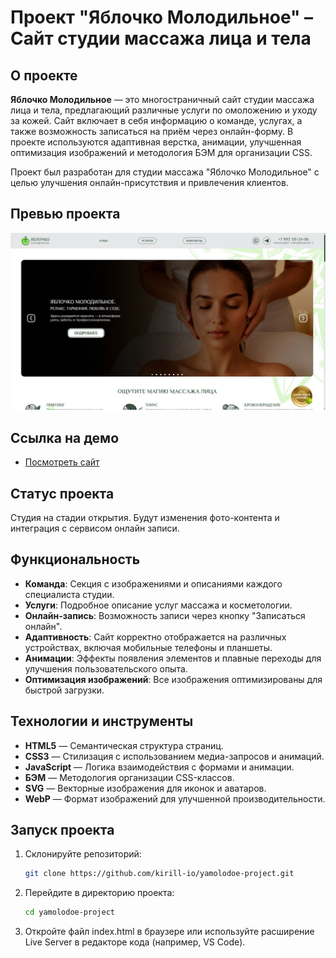 # Проект "Яблочко Молодильное" – Сайт студии массажа лица и тела

## О проекте

**Яблочко Молодильное** — это многостраничный сайт студии массажа лица и тела, предлагающий различные услуги по омоложению и уходу за кожей. Сайт включает в себя информацию о команде, услугах, а также возможность записаться на приём через онлайн-форму. В проекте используются адаптивная верстка, анимации, улучшенная оптимизация изображений и методология БЭМ для организации CSS.

Проект был разработан для студии массажа "Яблочко Молодильное" с целью улучшения онлайн-присутствия и привлечения клиентов.

## Превью проекта

![Превью сайта "Яблочко Молодильное"](./src/assets/images/preview.jpg)

## Ссылка на демо

- [Посмотреть сайт](https://yamolodoe-project.vercel.app/)

## Статус проекта

Студия на стадии открытия. Будут изменения фото-контента и интеграция с сервисом онлайн записи.

## Функциональность

- **Команда**: Секция с изображениями и описаниями каждого специалиста студии.
- **Услуги**: Подробное описание услуг массажа и косметологии.
- **Онлайн-запись**: Возможность записи через кнопку "Записаться онлайн".
- **Адаптивность**: Сайт корректно отображается на различных устройствах, включая мобильные телефоны и планшеты.
- **Анимации**: Эффекты появления элементов и плавные переходы для улучшения пользовательского опыта.
- **Оптимизация изображений**: Все изображения оптимизированы для быстрой загрузки.

## Технологии и инструменты

- **HTML5** — Семантическая структура страниц.
- **CSS3** — Стилизация с использованием медиа-запросов и анимаций.
- **JavaScript** — Логика взаимодействия с формами и анимации.
- **БЭМ** — Методология организации CSS-классов.
- **SVG** — Векторные изображения для иконок и аватаров.
- **WebP** — Формат изображений для улучшенной производительности.

## Запуск проекта

1. Склонируйте репозиторий:

   ```bash
   git clone https://github.com/kirill-io/yamolodoe-project.git
   ```

2. Перейдите в директорию проекта:

   ```bash
   cd yamolodoe-project
   ```

3. Откройте файл index.html в браузере или используйте расширение Live Server в редакторе кода (например, VS Code).

